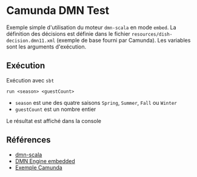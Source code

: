 # Camunda DMN Test

Exemple simple d'utilisation du moteur `dmn-scala` en mode `embed`. La définition des décisions est définie dans le fichier `resources/dish-decision.dmn11.xml` (exemple de base fourni par Camunda). Les variables sont les arguments d'exécution.

## Exécution

Exécution avec `sbt`

`run <season> <guestCount>`

* `season` est une des quatre saisons `Spring`, `Summer`, `Fall` ou `Winter`
* `guestCount` est un nombre entier

Le résultat est affiché dans la console

## Références

* [dmn-scala](https://github.com/camunda/dmn-scala)
* [DMN Engine embedded](https://github.com/camunda/dmn-scala/tree/master/dmn-engine#how-to-use-it)
* [Exemple Camunda](https://camunda.com/dmn/)
